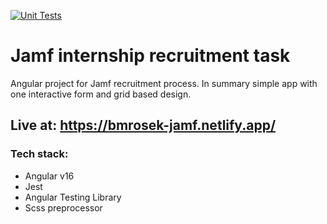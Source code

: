 [![Unit Tests](https://github.com/bartoszmrosek/Jamf-Internship/actions/workflows/Tests.yml/badge.svg)](https://github.com/bartoszmrosek/Jamf-Internship/actions/workflows/Tests.yml)
# Jamf internship recruitment task

Angular project for Jamf recruitment process. In summary simple app with one interactive form and grid based design.
## Live at: https://bmrosek-jamf.netlify.app/

### Tech stack:
- Angular v16
- Jest
- Angular Testing Library
- Scss preprocessor
